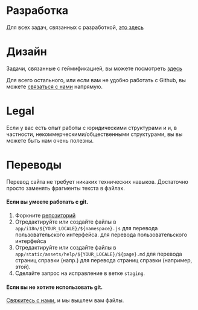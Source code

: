 # Разработка

Для всех задач, связанных с разработкой,
[это здесь](/help/contribute/code)

# Дизайн

Задачи, связанные с геймификацией, вы можете посмотреть
[здесь](https://github.com/CaptainFact/captain-fact-frontend/issues/6)

Для всего остального, или если вам не удобно работать с Github, вы можете 
[связаться с нами](/help/contact) напрямую.

# Legal

Если у вас есть опыт работы с юридическими структурами и
и, в частности, некоммерческими/общественными структурами, вы
вы можете быть нам очень полезны.

# Переводы

Перевод сайта не требует никаких технических навыков.
Достаточно просто заменять фрагменты текста в файлах.

#### Если вы умеете работать с git.

1. Форкните [репозиторий](https://github.com/CaptainFact/captain-fact-frontend)
2. Отредактируйте или создайте файлы в `app/i18n/${YOUR_LOCALE}/${namespace}.js` для перевода пользовательского интерфейса.
   для перевода пользовательского интерфейса
3. Отредактируйте или создайте файлы в `app/static/assets/help/${YOUR_LOCALE}/${page}.md` для перевода страниц справки (напр.)
   для перевода страниц справки (например, этой).
4. Сделайте запрос на исправление в ветке `staging`.

#### Если вы не хотите использовать git.

[Свяжитесь с нами](/help/contact), и мы вышлем вам файлы.
